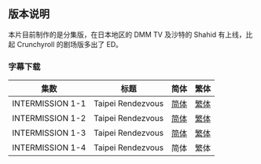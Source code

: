 ## 版本说明

本片目前制作的是分集版，在日本地区的 DMM TV 及沙特的 Shahid 有上线，比起 Crunchyroll 的剧场版多出了 ED。



### 字幕下载

| 集数             | 标题              | 简体 | 繁体 |
| ---------------- | ----------------- | ---- | ---- |
| INTERMISSION 1-1 | Taipei Rendezvous | [简体](https://raw.githubusercontent.com/SweetSub/SweetSub/master/Archive/GREAT%20PRETENDER%20razbliuto/%5BSweetSub%5D%20GREAT%20PRETENDER%20razbliuto%20-%2001.chs.ass) | [繁体](https://raw.githubusercontent.com/SweetSub/SweetSub/master/Archive/GREAT%20PRETENDER%20razbliuto/%5BSweetSub%5D%20GREAT%20PRETENDER%20razbliuto%20-%2001.cht.ass) |
| INTERMISSION 1-2 | Taipei Rendezvous | [简体](https://raw.githubusercontent.com/SweetSub/SweetSub/master/Archive/GREAT%20PRETENDER%20razbliuto/%5BSweetSub%5D%20GREAT%20PRETENDER%20razbliuto%20-%2002.chs.ass) | [繁体](https://raw.githubusercontent.com/SweetSub/SweetSub/master/Archive/GREAT%20PRETENDER%20razbliuto/%5BSweetSub%5D%20GREAT%20PRETENDER%20razbliuto%20-%2002.cht.ass) |
| INTERMISSION 1-3 | Taipei Rendezvous | [简体](https://raw.githubusercontent.com/SweetSub/SweetSub/master/Archive/GREAT%20PRETENDER%20razbliuto/%5BSweetSub%5D%20GREAT%20PRETENDER%20razbliuto%20-%2003.chs.ass) | [繁体](https://raw.githubusercontent.com/SweetSub/SweetSub/master/Archive/GREAT%20PRETENDER%20razbliuto/%5BSweetSub%5D%20GREAT%20PRETENDER%20razbliuto%20-%2003.cht.ass) |
| INTERMISSION 1-4 | Taipei Rendezvous | 简体 | 繁体 |

